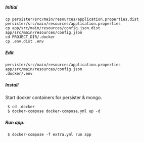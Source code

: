 ##### Initial
```
cp persister/src/main/resources/application.properties.dist persister/src/main/resources/application.properties
cp app/src/main/resources/config.json.dist app/src/main/resources/config.json
cd PROJECT_DIR/.docker
cp .env.dist .env
```

##### Edit
```
persister/src/main/resources/application.properties
app/src/main/resources/config.json
.docker/.env
```

##### Install

Start docker containers for persister & mongo.

```
 $ cd .docker
 $ docker-compose docker-compose.yml up -d
```


##### Run app:
```
 $ docker-compose -f extra.yml run app
```
